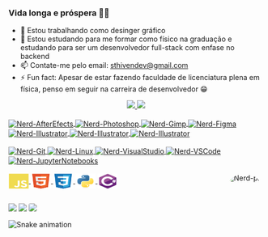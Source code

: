 ### Vida longa e próspera 🖖🏽


- 🔭 Estou trabalhando como desinger gráfico
- 🌱 Estou estudando para me formar como físico na graduação e estudando para ser um desenvolvedor full-stack com enfase no backend
- 📫 Contate-me pelo email: sthivendev@gmail.com
- ⚡ Fun fact: Apesar de estar fazendo faculdade de licenciatura plena em física, penso em seguir na carreira de desenvolvedor 😁
<div align="center">
  <a href="https://github.com/nerdstarcode">
  <img height="180em" src="https://github-readme-stats.vercel.app/api?username=nerdstarcode&show_icons=true&theme=midnight-purple&include_all_commits=true&count_private=true"/>
  <img height="180em" src="https://github-readme-stats.vercel.app/api/top-langs/?username=nerdstarcode&layout=compact&langs_count=7&theme=midnight-purple"/>
</div>
<div style="display: inline_block"><br>
  <img align="center" alt="Nerd-AfterEfects" height="30" width="40" src="https://cdn.jsdelivr.net/gh/devicons/devicon/icons/aftereffects/aftereffects-original.svg" />
  <img align="center" alt="Nerd-Photoshop" height="30" width="40" src="https://cdn.jsdelivr.net/gh/devicons/devicon/icons/photoshop/photoshop-plain.svg"/>
  <img align="center" alt="Nerd-Gimp" height="30" width="40" src="https://cdn.jsdelivr.net/gh/devicons/devicon/icons/gimp/gimp-original-wordmark.svg"/>
  <img align="center" alt="Nerd-Figma" height="30" width="40" src="https://cdn.jsdelivr.net/gh/devicons/devicon/icons/figma/figma-original.svg"/>  
  <img align="center" alt="Nerd-Illustrator" height="30" width="40" src="https://cdn.jsdelivr.net/gh/devicons/devicon/icons/illustrator/illustrator-plain.svg"/>
  <img align="center" alt="Nerd-Illustrator" height="40" width="40" src="https://img.icons8.com/color/40/000000/autodesk-maya.png"/>
  <img align="center" alt="Nerd-Illustrator" height="35" width="35" src="https://img.icons8.com/officel/35/000000/adobe-indesign.png"/>
  <br>
  <br>
  <img align="center" alt="Nerd-Git" height="30" width="40" src="https://cdn.jsdelivr.net/gh/devicons/devicon/icons/git/git-original.svg"/>
  <img align="center" alt="Nerd-Linux" height="30" width="40" src="https://cdn.jsdelivr.net/gh/devicons/devicon/icons/linux/linux-original.svg"/>
  <img align="center" alt="Nerd-VisualStudio" height="30" width="40" src="https://cdn.jsdelivr.net/gh/devicons/devicon/icons/visualstudio/visualstudio-plain.svg"/>
  <img align="center" alt="Nerd-VSCode" height="30" width="40" src="https://cdn.jsdelivr.net/gh/devicons/devicon/icons/vscode/vscode-original.svg"/>
  <img align="center" alt="Nerd-JupyterNotebooks" height="30" width="40" src="https://cdn.jsdelivr.net/gh/devicons/devicon/icons/jupyter/jupyter-original-wordmark.svg"/>
  <br>
  <br>
  <img align="center" alt="Nerd-Js" height="30" width="40" src="https://raw.githubusercontent.com/devicons/devicon/master/icons/javascript/javascript-plain.svg">
  <img align="center" alt="Nerd-HTML" height="30" width="40" src="https://raw.githubusercontent.com/devicons/devicon/master/icons/html5/html5-original.svg">
  <img align="center" alt="Nerd-CSS" height="30" width="40" src="https://raw.githubusercontent.com/devicons/devicon/master/icons/css3/css3-original.svg">
  <img align="center" alt="Nerd-Python" height="30" width="40" src="https://raw.githubusercontent.com/devicons/devicon/master/icons/python/python-original.svg">
  <img align="center" alt="Nerd-Csharp" height="30" width="40" src="https://raw.githubusercontent.com/devicons/devicon/master/icons/csharp/csharp-original.svg">
  <img align="right" alt="Nerd-pic" height="150" style="border-radius:50px;" src="https://c.tenor.com/74xjKkusqYYAAAAC/my-hero-academia-boku-no-hero-academia.gif">
</div>
  
  ##
 
<div> 
  <a href="https://www.instagram.com/fisico_de_taverna/?hl=en" target="_blank"><img src="https://img.shields.io/badge/-Instagram-%23E4405F?style=for-the-badge&logo=instagram&logoColor=white" target="_blank"></a>
  <a href = "mailto:sthivendev@gmail.com"><img src="https://img.shields.io/badge/-Gmail-%23333?style=for-the-badge&logo=gmail&logoColor=white" target="_blank"></a>
  <a href="https://www.workana.com/freelancer/54ac82ef8be82a137673b76e60ca820a" target="_blank"><img src="https://lh3.googleusercontent.com/FXHtxVfNSFzkaLsdlIt8DubB_tcD7kb2qlDv8OmF_EFunsuxJLopjV3MXzVUUmDRUCg=w512" height="28" style="border-radius:3px" target="_blank"></a> 
 
  ![Snake animation](https://github.com/nerdstarcode/nerdstarcode/blob/output/github-contribution-grid-snake.svg)
 
</div>
